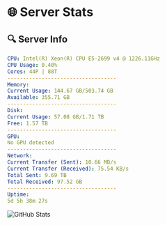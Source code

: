 # 🌐 Server Stats
## 🔍 Server Info
```yaml
CPU: Intel(R) Xeon(R) CPU E5-2699 v4 @ 1226.11GHz
CPU Usage: 0.40%
Cores: 44P | 88T
-----------------------------------
Memory:
Current Usage: 144.67 GB/503.74 GB
Available: 355.71 GB
-----------------------------------
Disk:
Current Usage: 57.08 GB/1.71 TB
Free: 1.57 TB
-----------------------------------
GPU:
No GPU detected
-----------------------------------
Network:
Current Transfer (Sent): 10.66 MB/s
Current Transfer (Received): 75.54 KB/s
Total Sent: 9.69 TB
Total Received: 97.52 GB
-----------------------------------
Uptime:
5d 5h 38m 27s
```
![GitHub Stats](https://img.shields.io/badge/Updated-2025-03-13_03:01:16-blue)
